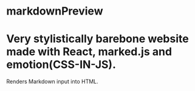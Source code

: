 # markdownPreview

Very stylistically barebone website made with React, marked.js and emotion(CSS-IN-JS).
===
Renders Markdown input into HTML.


